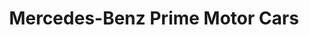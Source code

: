 ---
title: "Mercedes-Benz Prime Motor Cars"
url: /scarborough/mercedes-benz-prime-motor-cars/
shop: Autohaus
---